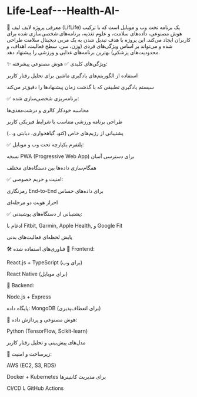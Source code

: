 # Life-Leaf---Health-AI-

📌 معرفی پروژه
لایف لیف (LifLife) یک برنامه تحت وب و موبایل است که با ترکیب هوش مصنوعی، داده‌های سلامت، و علوم تغذیه، برنامه‌های شخصی‌سازی شده برای کاربران ایجاد می‌کند. این پروژه با هدف تبدیل شدن به یک مربی دیجیتال سلامت طراحی شده و می‌تواند بر اساس ویژگی‌های فردی (وزن، سن، سطح فعالیت، اهداف، و محدودیت‌های پزشکی) بهترین برنامه‌های غذایی و ورزشی را پیشنهاد دهد.

✨ ویژگی‌های کلیدی
✅ هوش مصنوعی پیشرفته:

استفاده از الگوریتم‌های یادگیری ماشین برای تحلیل رفتار کاربر

سیستم یادگیری تطبیقی که با گذشت زمان پیشنهادها را دقیق‌تر می‌کند

✅ برنامه‌ریزی شخصی‌سازی شده:

محاسبه خودکار کالری و درشت‌مغذی‌ها

طراحی برنامه ورزشی متناسب با شرایط فیزیکی کاربر

پشتیبانی از رژیم‌های خاص (کتو، گیاهخواری، دیابتی و...)

✅ پلتفرم یکپارچه تحت وب و موبایل:

نسخه PWA (Progressive Web App) برای دسترسی آسان

همگام‌سازی داده‌ها بین دستگاه‌های مختلف

✅ امنیت و حریم خصوصی:

رمزنگاری End-to-End برای داده‌های حساس

احراز هویت دو مرحله‌ای

✅ پشتیبانی از دستگاه‌های پوشیدنی:

ادغام با Fitbit, Garmin, Apple Health, و Google Fit

پایش لحظه‌ای فعالیت‌های بدنی

🛠 فناوری‌های استفاده شده
🔹 Frontend:

React.js + TypeScript (برای وب)

React Native (برای موبایل)

🔹 Backend:

Node.js + Express

پایگاه داده: MongoDB (برای انعطاف‌پذیری)

🔹 هوش مصنوعی و پردازش داده:

Python (TensorFlow, Scikit-learn)

مدل‌های پیش‌بینی و تحلیل رفتار کاربر

🔹 زیرساخت و امنیت:

AWS (EC2, S3, RDS)

Docker + Kubernetes برای مدیریت کانتینرها

CI/CD با GitHub Actions

